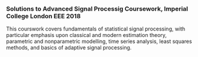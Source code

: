 ### Solutions to Advanced Signal Processig Coursework, Imperial College London EEE 2018

This courswork covers fundamentals of statistical signal processing, with particular emphasis upon classical and modern estimation theory, parametric and nonparametric modelling, time series analysis, least squares methods, and basics of adaptive signal processing. 


